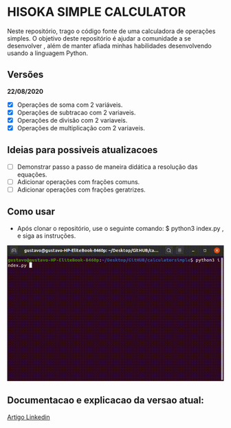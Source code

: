 # HISOKA SIMPLE CALCULATOR

Neste repositório, trago o código fonte de uma calculadora de operações simples.
O objetivo deste repositório é ajudar a comunidade a se desenvolver , além de manter afiada minhas habilidades desenvolvendo usando a linguagem Python.


## Versões

**22/08/2020**

- [x] Operações de soma com 2 variáveis.
- [x] Operações de subtracao com 2 variaveis.
- [x] Operações de divisão com 2 variaveis.
- [x] Operações de multiplicação com 2 variaveis.

## Ideias para possiveis atualizacoes 

- [ ] Demonstrar passo a passo de maneira didática a resolução das equações.
- [ ] Adicionar operações com frações comuns.
- [ ] Adicionar operações com frações geratrizes.

## Como usar

- Após clonar o repositório, use o seguinte comando: $ python3 index.py , e siga as instruções.

![](exemplo.gif)

## Documentacao e explicacao da versao atual:
[Artigo Linkedin](#)
